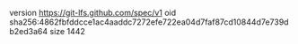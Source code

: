 version https://git-lfs.github.com/spec/v1
oid sha256:4862fbfddcce1ac4aaddc7272efe722ea04d7faf87cd10844d7e739db2ed3a64
size 1442
